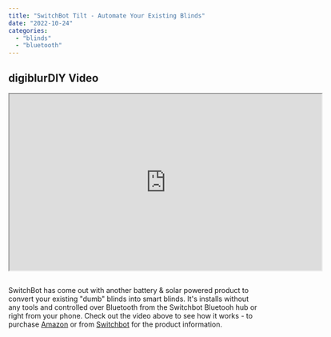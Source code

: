 ```yaml
---
title: "SwitchBot Tilt - Automate Your Existing Blinds"
date: "2022-10-24"
categories: 
  - "blinds"
  - "bluetooth"
---
```


## digiblurDIY Video
<iframe allowfullscreen height="353" src="https://www.youtube.com/embed/ixrLPGyekCI" width="625" youtube-src-=""></iframe>    

## 
SwitchBot has come out with another battery & solar powered product to convert your existing "dumb" blinds into smart blinds.  It's installs without any tools and controlled over Bluetooth from the Switchbot Bluetooh hub or right from your phone.  Check out the video above to see how it works - to purchase [Amazon](https://amzn.to/3Kk7cVG) or from [Switchbot](https://www.switch-bot.com//products/switchbot-blind-tilt?sca_ref=2053167.M3lc8rkPzc&utm_source=kol&utm_medium=referral&utm_campaign=uppromote) for the product information.